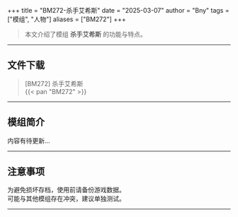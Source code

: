 +++
title = "BM272-杀手艾希斯"
date = "2025-03-07"
author = "Bny"
tags = ["模组", "人物"]
aliases = ["BM272"]
+++

> 本文介绍了模组 **杀手艾希斯** 的功能与特点。

---

## 文件下载

> [BM272] 杀手艾希斯  
{{< pan "BM272" >}}  

---

## 模组简介

>  
内容有待更新...  

---

## 注意事项

>  
为避免损坏存档，使用前请备份游戏数据。  
可能与其他模组存在冲突，建议单独测试。  

---

